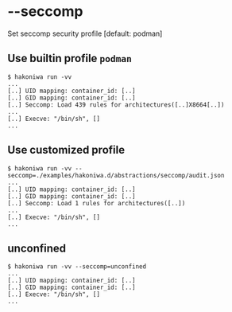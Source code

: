 # --seccomp

Set seccomp security profile [default: podman]

## Use builtin profile `podman`

```console
$ hakoniwa run -vv
...
[..] UID mapping: container_id: [..]
[..] GID mapping: container_id: [..]
[..] Seccomp: Load 439 rules for architectures([..]X8664[..])
...
[..] Execve: "/bin/sh", []
...
```

## Use customized profile

```console
$ hakoniwa run -vv --seccomp=./examples/hakoniwa.d/abstractions/seccomp/audit.json
...
[..] UID mapping: container_id: [..]
[..] GID mapping: container_id: [..]
[..] Seccomp: Load 1 rules for architectures([..])
...
[..] Execve: "/bin/sh", []
...
```

## unconfined

```console
$ hakoniwa run -vv --seccomp=unconfined
...
[..] UID mapping: container_id: [..]
[..] GID mapping: container_id: [..]
[..] Execve: "/bin/sh", []
...
```
